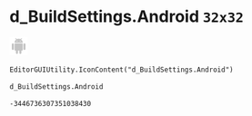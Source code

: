 # d_BuildSettings.Android `32x32`
<img src="/img/d_BuildSettings.Android.png" width=32 height=32>

``` CSharp
EditorGUIUtility.IconContent("d_BuildSettings.Android")
```
```
d_BuildSettings.Android
```
```
-3446736307351038430
```
